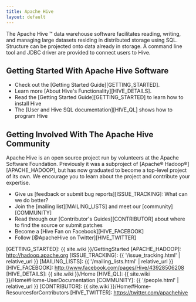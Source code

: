 ```yaml
---
title: Apache Hive
layout: default
---
```


<!---
  Licensed to the Apache Software Foundation (ASF) under one
  or more contributor license agreements.  See the NOTICE file
  distributed with this work for additional information
  regarding copyright ownership.  The ASF licenses this file
  to you under the Apache License, Version 2.0 (the
  "License"); you may not use this file except in compliance
  with the License.  You may obtain a copy of the License at

  http://www.apache.org/licenses/LICENSE-2.0

  Unless required by applicable law or agreed to in writing,
  software distributed under the License is distributed on an
  "AS IS" BASIS, WITHOUT WARRANTIES OR CONDITIONS OF ANY
  KIND, either express or implied.  See the License for the
  specific language governing permissions and limitations
  under the License. -->

The Apache Hive &trade; data warehouse software facilitates reading,
writing, and managing large datasets residing in distributed storage
using SQL. Structure can be projected onto data already in storage.
A command line tool and JDBC driver are provided to connect users to
Hive.

## Getting Started With Apache Hive Software

* Check out the [Getting Started Guide][GETTING_STARTED].
* Learn more [About Hive's Functionality][HIVE_DETAILS].
* Read the [Getting Started Guide][GETTING_STARTED] to learn how to install Hive
* The [User and Hive SQL documentation][HIVE_QL] shows how to program Hive

## Getting Involved With The Apache Hive Community

Apache Hive is an open source project run by volunteers at the Apache
Software Foundation. Previously it was a subproject of [Apache&reg;
Hadoop&reg;][APACHE_HADOOP], but has now graduated to become a
top-level project of its own. We encourage you to learn about the
project and contribute your expertise.

* Give us [feedback or submit bug reports][ISSUE_TRACKING]: What can we do better?
* Join the [mailing list][MAILING_LISTS] and meet our [community][COMMUNITY]
* Read through our [Contributor's Guides][CONTRIBUTOR] about where to find the source or submit patches
* Become a [Hive Fan on Facebook][HIVE_FACEBOOK]
* Follow [@ApacheHive on Twitter][HIVE_TWITTER]

[GETTING_STARTED]: {{ site.wiki }}/GettingStarted
[APACHE_HADOOP]: http://hadoop.apache.org
[ISSUE_TRACKING]: {{ '/issue_tracking.html' | relative_url }}
[MAILING_LISTS]: {{ '/mailing_lists.html' | relative_url }}
[HIVE_FACEBOOK]: http://www.facebook.com/pages/Hive/43928506208
[HIVE_DETAILS]: {{ site.wiki }}/Home
[HIVE_QL]: {{ site.wiki }}/Home#Home-UserDocumentation
[COMMUNITY]: {{ '/people.html' | relative_url }}
[CONTRIBUTOR]: {{ site.wiki }}/Home#Home-ResourcesforContributors
[HIVE_TWITTER]: https://twitter.com/apachehive


